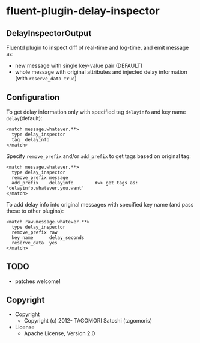 # fluent-plugin-delay-inspector

## DelayInspectorOutput

Fluentd plugin to inspect diff of real-time and log-time, and emit message as:

* new message with single key-value pair (DEFAULT)
* whole message with original attributes and injected delay information (with `reserve_data true`)

## Configuration

To get delay information only with specified tag `delayinfo` and key name `delay`(default):

    <match message.whatever.**>
      type delay_inspector
      tag  delayinfo
    </match>

Specify `remove_prefix` and/or `add_prefix` to get tags based on original tag:

    <match message.whatever.**>
      type delay_inspector
      remove_prefix message
      add_prefix    delayinfo        #=> get tags as: 'delayinfo.whatever.you.want'
    </match>

To add delay info into original messages with specified key name (and pass these to other plugins):

    <match raw.message.whatever.**>
      type delay_inspector
      remove_prefix raw
      key_name      delay_seconds
      reserve_data  yes
    </match>

## TODO

* patches welcome!

## Copyright

* Copyright
  * Copyright (c) 2012- TAGOMORI Satoshi (tagomoris)
* License
  * Apache License, Version 2.0
